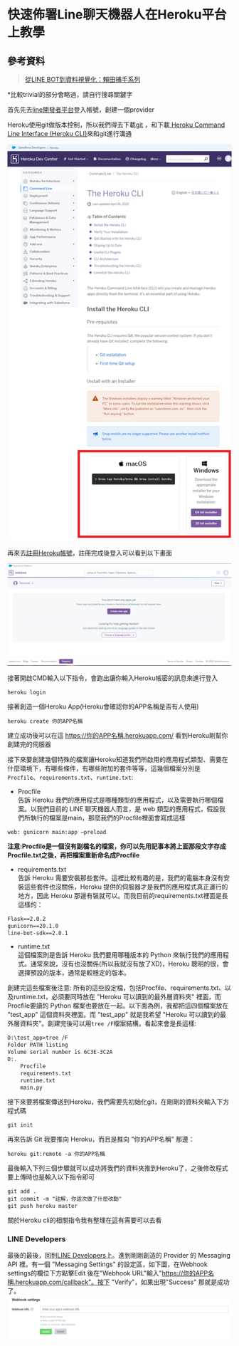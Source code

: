 # 快速佈署Line聊天機器人在Heroku平台上教學
## 參考資料
> [從LINE BOT到資料視覺化：賴田捕手系列](https://ithelp.ithome.com.tw/articles/10216620) 

*比較trivial的部分會略過，請自行搜尋關鍵字

首先先去[line開發者平台](https://developers.line.biz/zh-hant/)登入帳號，創建一個provider

Heroku使用git做版本控制，所以我們得去下載[git](https://git-scm.com/book/en/v2/Getting-Started-Installing-Git) ，和下載[ Heroku Command Line Interface (Heroku CLI)](https://devcenter.heroku.com/articles/heroku-cli#download-and-install)來和git進行溝通

![img](img/heroku_cli.png)

再來去[註冊Heroku帳號](https://www.heroku.com/)，註冊完成後登入可以看到以下畫面

![img](img/create_app.PNG)

接著開啟CMD輸入以下指令，會跑出讓你輸入Heroku帳密的訊息來進行登入
```
heroku login
```
接著創造一個Heroku App(Heroku會確認你的APP名稱是否有人使用)
```
heroku create 你的APP名稱
```
建立成功後可以在這 https://你的APP名稱.herokuapp.com/ 看到Heroku剛幫你創建完的伺服器  

接下來要創建幾個特殊的檔案讓Heroku知道我們所啟用的應用程式類型、需要在什麼環境下，有哪些條件，有哪些附加的套件等等，這幾個檔案分別是`Procfile`、`requirements.txt`、`runtime.txt`:
- Procfile  
告訴 Heroku 我們的應用程式是哪種類型的應用程式，以及需要執行哪個檔案。以我們目前的 LINE 聊天機器人而言，是 web 類型的應用程式，假設我們所執行的檔案是main，那麼我們的Procfile裡面會寫成這樣
```
web: gunicorn main:app –preload
```
**注意:Procfile是一個沒有副檔名的檔案，你可以先用記事本將上面那段文字存成Procfile.txt之後，再把檔案重新命名成Procfile**

- requirements.txt  
告訴 Heroku 需要安裝那些套件。這裡比較有趣的是，我們的電腦本身沒有安裝這些套件也沒關係，Heroku 提供的伺服器才是我們的應用程式真正運行的地方，因此 Heroku 那邊有裝就可以。而我目前的requirements.txt裡面是長這樣的：
```
Flask==2.0.2
gunicorn==20.1.0
line-bot-sdk==2.0.1
```
- runtime.txt  
這個檔案則是告訴 Heroku 我們要用哪種版本的 Python 來執行我們的應用程式。通常來說，沒有也沒關係(所以我就沒有放了XD)，Heroku 聰明的很，會選擇預設的版本，通常是較穩定的版本。  

創建完這些檔案後注意:
所有的這些設定檔，包括Procfile、requirements.txt、以及runtime.txt，必須要同時放在 "Heroku 可以讀到的最外層資料夾" 裡面，而Procfile要讀的 Python 檔案也要放在一起。以下面為例，我都把這四個檔案放在 "test_app" 這個資料夾裡面。而 "test_app" 就是我希望 "Heroku 可以讀到的最外層資料夾"。創建完後可以用`tree /F`檔案結構，看起來會是長這樣:
```
D:\test_app>tree /F
Folder PATH listing
Volume serial number is 6C3E-3C2A
D:.
    Procfile
    requirements.txt
    runtime.txt
    main.py

```
接下來要將檔案傳送到Heroku，我們需要先初始化git，在剛剛的資料夾輸入下方程式碼
```
git init
```
再來告訴 Git 我要推向 Heroku，而且是推向 "你的APP名稱" 那邊：
```
heroku git:remote -a 你的APP名稱
```
最後輸入下列三個步驟就可以成功將我們的資料夾推到Heroku了，之後修改程式要上傳時也是輸入以下指令即可
```
git add .
git commit -m "註解，你這次做了什麼改動"
git push heroku master
```
關於Heroku cli的相關指令我有整理在[這](https://github.com/daoxuewu/my-cs-note/blob/master/note/heroku_CLI.md)有需要可以去看  

### LINE Developers
最後的最後，回到[LINE Developers](https://developers.line.biz/console/)上。進到剛剛創造的 Provider 的 Messaging API 裡。有一個 "Messaging Settings" 的設定區，如下圖，在Webhook settings的欄位下方點擊Edit 後在"Webhook URL"輸入"https://你的APP名稱.herokuapp.com/callback"。按下 "Verify"，如果出現"Success" 那就是成功了。
![img](img/webhook_setting.PNG)


